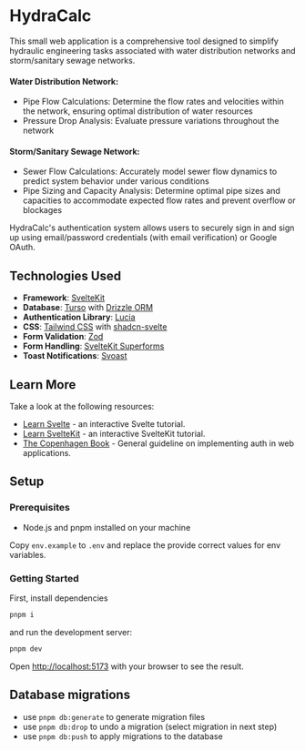 # HydraCalc

This small web application is a comprehensive tool designed to simplify hydraulic engineering tasks associated with water distribution networks and storm/sanitary sewage networks. 

#### Water Distribution Network:

- Pipe Flow Calculations: Determine the flow rates and velocities within the network, ensuring optimal distribution of water resources
- Pressure Drop Analysis: Evaluate pressure variations throughout the network

#### Storm/Sanitary Sewage Network:

- Sewer Flow Calculations: Accurately model sewer flow dynamics to predict system behavior under various conditions
- Pipe Sizing and Capacity Analysis: Determine optimal pipe sizes and capacities to accommodate expected flow rates and prevent overflow or blockages

HydraCalc's authentication system allows users to securely sign in and sign up using email/password credentials (with email verification) or Google OAuth.

## Technologies Used

- **Framework**: [SvelteKit](https://kit.svelte.dev)
- **Database**: [Turso](https://turso.tech) with [Drizzle ORM](https://orm.drizzle.team)
- **Authentication Library**: [Lucia](https://lucia-auth.com)
- **CSS**: [Tailwind CSS](https://tailwindcss.com/) with [shadcn-svelte](https://www.shadcn-svelte.com)
- **Form Validation**: [Zod](https://zod.dev)
- **Form Handling**: [SvelteKit Superforms](https://superforms.rocks)
- **Toast Notifications**: [Svoast](https://svoast.vercel.app)

## Learn More

Take a look at the following resources:

- [Learn Svelte](https://learn.svelte.dev/tutorial/welcome-to-svelte) - an interactive Svelte tutorial.
- [Learn SvelteKit](https://learn.svelte.dev/tutorial/introducing-sveltekit) - an interactive SvelteKit tutorial.
- [The Copenhagen Book](https://thecopenhagenbook.com) - General guideline on implementing auth in web applications.

## Setup

### Prerequisites

- Node.js and pnpm installed on your machine

Copy `env.example` to `.env` and replace the provide correct values for env variables.

### Getting Started

First, install dependencies 

```bash
pnpm i
```

and run the development server:

```bash
pnpm dev
```

Open [http://localhost:5173](http://localhost:5173) with your browser to see the result.

## Database migrations

- use `pnpm db:generate` to generate migration files
- use `pnpm db:drop` to undo a migration (select migration in next step)
- use `pnpm db:push` to apply migrations to the database
